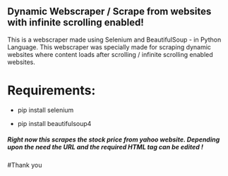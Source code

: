 ## Dynamic Webscraper / Scrape from websites with infinite scrolling enabled!

This is a webscraper made using Selenium and BeautifulSoup - in Python Language. This webscraper was specially made for scraping dynamic websites where content loads after scrolling / infinite scrolling enabled websites. 

# Requirements:
  
  - pip install selenium
   
  - pip install beautifulsoup4
   


##### Right now this scrapes the stock price from yahoo website. Depending upon the need the URL and the required HTML tag can be edited !


#Thank you
